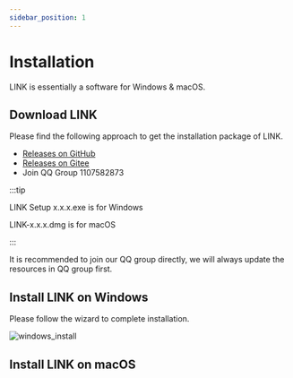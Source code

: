```yaml
---
sidebar_position: 1
---
```


# Installation

LINK is essentially a software for Windows & macOS.

## Download LINK

Please find the following approach to get the installation package of LINK.

- [Releases on GitHub](https://github.com/ln-org/lne_link/releases)
- [Releases on Gitee](https://gitee.com/lne-lab/lne_link/releases)
- Join QQ Group 1107582873

:::tip

LINK Setup x.x.x.exe is for Windows

LINK-x.x.x.dmg is for macOS

:::

It is recommended to join our QQ group directly, we will always update the resources in QQ group first.

## Install LINK on Windows

Please follow the wizard to complete installation.

![windows_install](/img/guides/windows_install.png)

## Install LINK on macOS



